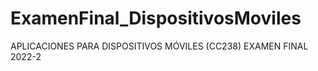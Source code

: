# ExamenFinal_DispositivosMoviles
APLICACIONES PARA DISPOSITIVOS MÓVILES (CC238) EXAMEN FINAL 2022-2
